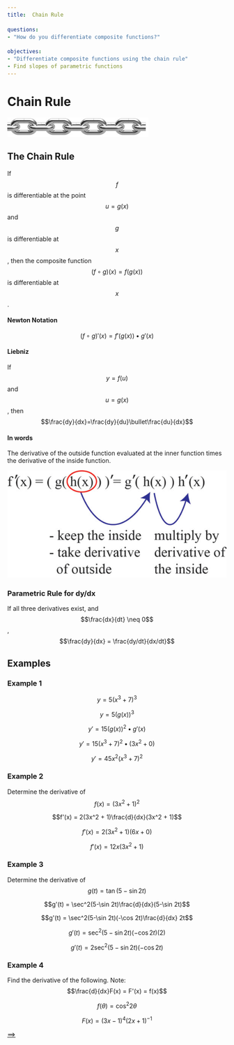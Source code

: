 ```yaml
---
title:  Chain Rule

questions:
- "How do you differentiate composite functions?"

objectives:
- "Differentiate composite functions using the chain rule"
- Find slopes of parametric functions
---
```


# Chain Rule

![Image of a Chain](../assets/calculus/3-6-chain-rule_1.jpg)

## The Chain Rule

If $$f$$ is differentiable at the point $$u=g(x)$$ and $$g$$ is differentiable at $$x$$, then the composite function $$(f\circ g)(x) = f(g(x))$$ is differentiable at $$x$$.

#### Newton Notation
$$(f\circ g)'(x) = f'(g(x)) \bullet g'(x)$$

#### Liebniz
If $$y = f(u)$$ and $$u = g(x)$$, then
$$\frac{dy}{dx}=\frac{dy}{du}\bullet\frac{du}{dx}$$

#### In words
The derivative of the outside function evaluated at the inner function times the derivative of the inside function.

![Chain Rule](../assets/calculus/3-6-chain-rule_2.jpg)

### Parametric Rule for dy/dx
If all three derivatives exist, and $$\frac{dx}{dt} \neq 0$$,
$$\frac{dy}{dx} = \frac{dy/dt}{dx/dt}$$


## Examples

### Example 1

$$y = 5(x^3 + 7)^3$$

$$y = 5(g(x))^3$$

$$y' = 15(g(x))^2 \bullet g'(x)$$

$$y' = 15(x^3 + 7)^2 \bullet (3x^2 + 0)$$

$$y' = 45x^2(x^3 + 7)^2$$

### Example 2
Determine the derivative of $$f(x) = (3x^2 + 1)^2$$

$$f'(x) = 2(3x^2 + 1)\frac{d}{dx}(3x^2 + 1)$$

$$f'(x) = 2(3x^2 + 1)(6x + 0)$$

$$f'(x) = 12x(3x^2 + 1)$$

### Example 3
Determine the derivative of $$g(t) = \tan(5-\sin 2t)$$

$$g'(t) = \sec^2(5-\sin 2t)\frac{d}{dx}(5-\sin 2t)$$

$$g'(t) = \sec^2(5-\sin 2t)(-\cos 2t)\frac{d}{dx} 2t$$

$$g'(t) = \sec^2(5-\sin 2t)(-\cos 2t)(2)$$

$$g'(t) = 2\sec^2(5-\sin 2t)(-\cos 2t)$$

### Example 4
Find the derivative of the following. Note: $$\frac{d}{dx}F(x) = F'(x) = f(x)$$

$$f(\theta) = \cos^2 2\theta$$

$$F(x) = (3x - 1)^4(2x + 1)^{-1}$$


[==>](../057-derivatives-of-inverse-functions)
